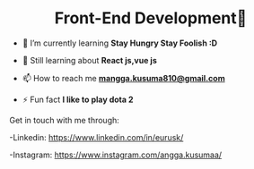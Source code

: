 <h1 align="center"> Front-End Development👋</h1>




- 🌱 I’m currently learning **Stay Hungry Stay Foolish :D**

- 💬 Still learning about **React js,vue js**

- 📫 How to reach me **mangga.kusuma810@gmail.com**

- ⚡ Fun fact **I like to play dota 2**

Get in touch with me through:

-Linkedin: https://www.linkedin.com/in/eurusk/

-Instagram: https://www.instagram.com/angga.kusumaa/

